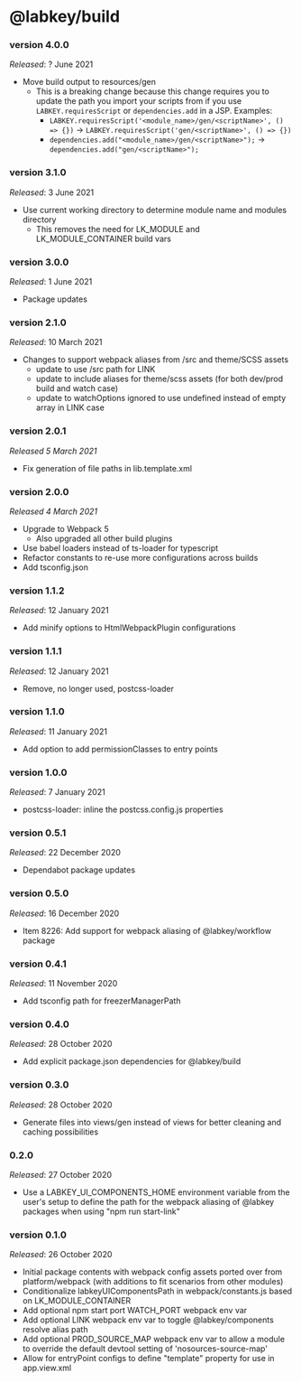 # @labkey/build

### version 4.0.0
*Released*: ? June 2021
* Move build output to resources/gen
    * This is a breaking change because this change requires you to update the path you import your scripts from if you
      use `LABKEY.requiresScript` or `dependencies.add` in a JSP. Examples:
        * `LABKEY.requiresScript('<module_name>/gen/<scriptName>', () => {})` -> `LABKEY.requiresScript('gen/<scriptName>', () => {})`
        * `dependencies.add("<module_name>/gen/<scriptName>");` -> `dependencies.add("gen/<scriptName>");`

### version 3.1.0
*Released*: 3 June 2021
* Use current working directory to determine module name and modules directory
    * This removes the need for LK_MODULE and LK_MODULE_CONTAINER build vars

### version 3.0.0
*Released*: 1 June 2021
* Package updates

### version 2.1.0
*Released*: 10 March 2021
* Changes to support webpack aliases from /src and theme/SCSS assets
    * update to use /src path for LINK
    * update to include aliases for theme/scss assets (for both dev/prod build and watch case)
    * update to watchOptions ignored to use undefined instead of empty array in LINK case

### version 2.0.1
*Released 5 March 2021*
* Fix generation of file paths in lib.template.xml

### version 2.0.0
*Released 4 March 2021*
* Upgrade to Webpack 5
  * Also upgraded all other build plugins
* Use babel loaders instead of ts-loader for typescript
* Refactor constants to re-use more configurations across builds
* Add tsconfig.json

### version 1.1.2
*Released*: 12 January 2021
* Add minify options to HtmlWebpackPlugin configurations

### version 1.1.1
*Released*: 12 January 2021
* Remove, no longer used, postcss-loader

### version 1.1.0
*Released*: 11 January 2021
* Add option to add permissionClasses to entry points

### version 1.0.0
*Released*: 7 January 2021
* postcss-loader: inline the postcss.config.js properties

### version 0.5.1
*Released*: 22 December 2020
* Dependabot package updates

### version 0.5.0
*Released*: 16 December 2020
* Item 8226: Add support for webpack aliasing of @labkey/workflow package

### version 0.4.1
*Released*: 11 November 2020
* Add tsconfig path for freezerManagerPath

### version 0.4.0
*Released*: 28 October 2020
* Add explicit package.json dependencies for @labkey/build

### version 0.3.0
*Released*: 28 October 2020
* Generate files into views/gen instead of views for better cleaning and caching possibilities

### 0.2.0
*Released*: 27 October 2020
* Use a LABKEY_UI_COMPONENTS_HOME environment variable from the user's setup to define the
    path for the webpack aliasing of @labkey packages when using "npm run start-link"

### version 0.1.0
*Released*: 26 October 2020
* Initial package contents with webpack config assets ported over from platform/webpack (with additions to fit scenarios from other modules)
* Conditionalize labkeyUIComponentsPath in webpack/constants.js based on LK_MODULE_CONTAINER
* Add optional npm start port WATCH_PORT webpack env var
* Add optional LINK webpack env var to toggle @labkey/components resolve alias path
* Add optional PROD_SOURCE_MAP webpack env var to allow a module to override the default devtool setting of 'nosources-source-map'
* Allow for entryPoint configs to define "template" property for use in app.view.xml
